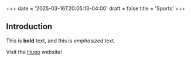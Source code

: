 +++
date = '2025-03-16T20:05:13-04:00'
draft = false
title = 'Sports'
+++

## Introduction

This is **bold** text, and this is *emphasized* text.

Visit the [Hugo](https://gohugo.io) website!

